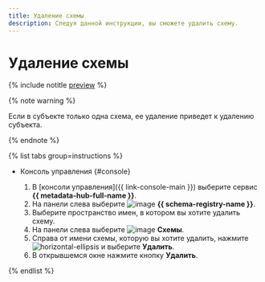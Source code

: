 ```yaml
---
title: Удаление схемы
description: Следуя данной инструкции, вы сможете удалить схему.
---
```


# Удаление схемы

{% include notitle [preview](../../_includes/note-preview.md) %}

{% note warning %}

Если в субъекте только одна схема, ее удаление приведет к удалению субъекта.

{% endnote %}

{% list tabs group=instructions %}

- Консоль управления {#console}
  
  1. В [консоли управления]({{ link-console-main }}) выберите сервис **{{ metadata-hub-full-name }}**.
  1. Hа панели слева выберите ![image](../../_assets/console-icons/layout-cells.svg) **{{ schema-registry-name }}**.
  1. Выберите пространство имен, в котором вы хотите удалить схему.
  1. На панели слева выберите ![image](../../_assets/console-icons/branches-down.svg) **Схемы**.
  1. Справа от имени схемы, которую вы хотите удалить, нажмите ![horizontal-ellipsis](../../_assets/horizontal-ellipsis.svg) и выберите **Удалить**.
  1. В открывшемся окне нажмите кнопку **Удалить**.

{% endlist %}
